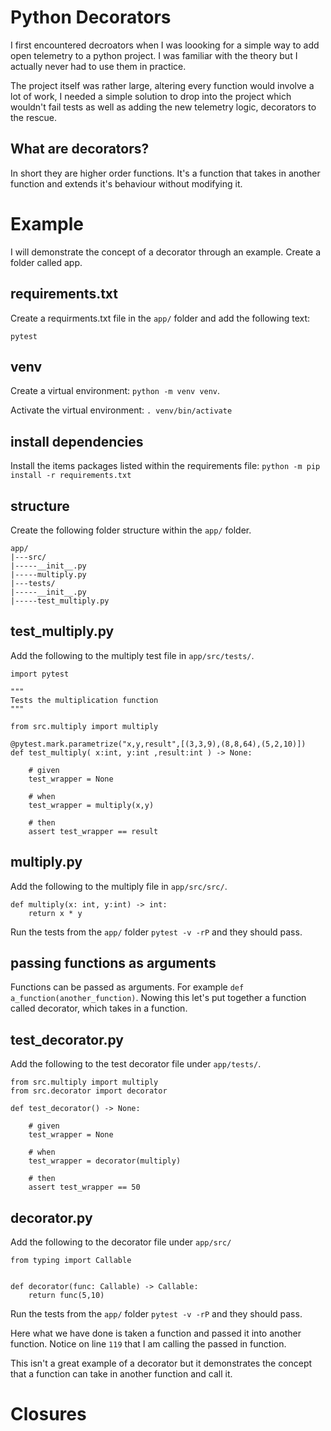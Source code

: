 # Python Decorators

I first encountered decroators when I was loooking for a simple way to add open telemetry to a python project. I was familiar with the theory but I actually never had to use them in practice.

The project itself was rather large, altering every function would involve a lot of work, I needed a simple solution to drop into the project which wouldn't fail tests as well as adding the new telemetry logic, decorators to the rescue.

## What are decorators?

In short they are higher order functions. It's a function that takes in another function and extends it's behaviour without modifying it.

# Example

I will demonstrate the concept of a decorator through an example.  Create a folder called app.

## requirements.txt

Create a requirments.txt file in the `app/` folder and add the following text:

```
pytest
```

## venv

Create a virtual environment: `python -m venv venv`.

Activate the virtual environment: `. venv/bin/activate`

## install dependencies

Install the items packages listed within the requirements file: `python -m pip install -r requirements.txt`

## structure

Create the following folder structure within the `app/` folder.

```
app/
|---src/
|-----__init__.py
|-----multiply.py
|---tests/
|-----__init__.py
|-----test_multiply.py
```

## test_multiply.py

Add the following to the multiply test file in `app/src/tests/`.

```
import pytest

"""
Tests the multiplication function
"""

from src.multiply import multiply

@pytest.mark.parametrize("x,y,result",[(3,3,9),(8,8,64),(5,2,10)])
def test_multiply( x:int, y:int ,result:int ) -> None:
    
    # given
    test_wrapper = None

    # when
    test_wrapper = multiply(x,y)

    # then
    assert test_wrapper == result

```

## multiply.py

Add the following to the multiply file in `app/src/src/`.

```
def multiply(x: int, y:int) -> int:
    return x * y

```

Run the tests from the `app/` folder `pytest -v -rP` and they should pass.

## passing functions as arguments

Functions can be passed as arguments. For example `def a_function(another_function)`. Nowing this let's put together a function called decorator, which takes in a function.

## test_decorator.py

Add the following to the test decorator file under `app/tests/`.

```
from src.multiply import multiply
from src.decorator import decorator

def test_decorator() -> None:

    # given
    test_wrapper = None

    # when
    test_wrapper = decorator(multiply)

    # then
    assert test_wrapper == 50
```

## decorator.py

Add the following to the decorator file under `app/src/`

```
from typing import Callable


def decorator(func: Callable) -> Callable:
    return func(5,10)
```

Run the tests from the `app/` folder `pytest -v -rP` and they should pass.

Here what we have done is taken a function and passed it into another function. Notice on line `119` that I am calling the passed in function.

This isn't a great example of a decorator but it demonstrates the concept that a function can take in another function and call it.

# Closures

